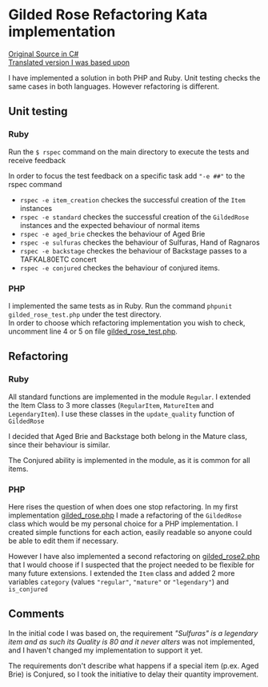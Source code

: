<html lang="en">
  <head>
    <meta charset="utf-8">
    <meta http-equiv="X-UA-Compatible" content="IE=edge">
    <meta name="viewport" content="width=device-width, initial-scale=1">
  </head>
  <body>
  	<h1>Gilded Rose Refactoring Kata implementation</h1>
	<div><a href="https://github.com/NotMyself/GildedRose" target="_blank">Original Source in C#</a></div>
	<div><a href="https://github.com/emilybache/GildedRose-Refactoring-Kata" target="_blank/">Translated version I was based upon</a></div>
	<p>
		I have implemented a solution in both PHP and Ruby. Unit testing checks the same cases in both languages. However refactoring is different. 
	</p>
	<h2>Unit testing</h2>
	<h3>Ruby</h3>
	<p>
		Run the <code>$ rspec</code> command on the main directory to execute the tests and receive feedback
	</p>
	<p>
		In order to focus the test feedback on a specific task add <code>"-e ##"</code> to the rspec command
		<ul>
			<li><code>rspec -e item_creation</code> checkes the successful creation of the <code>Item</code> instances</li>
			<li><code>rspec -e standard</code> checkes the successful creation of the <code>GildedRose</code> instances and the expected behaviour of normal items</li>
			<li><code>rspec -e aged_brie</code> checkes the behaviour of Aged Brie</li>
			<li><code>rspec -e sulfuras</code> checkes the behaviour of Sulfuras, Hand of Ragnaros</li>
			<li><code>rspec -e backstage</code> checkes the behaviour of Backstage passes to a TAFKAL80ETC concert</li>
			<li><code>rspec -e conjured</code> checkes the behaviour of conjured items. </li>
		</ul>
	</p>
	<h3>PHP</h3>
	<p>
		I implemented the same tests as in Ruby. Run the command <code>phpunit gilded_rose_test.php</code> under the test directory. <br/>
		In order to choose which refactoring implementation you wish to check, uncomment line 4 or 5 on file <a href="https://github.com/irinikp/GildedRose-Refactoring-Kata/php/test/gilded_rose_test.php">gilded_rose_test.php</a>. 
	</p>
	<h2>Refactoring</h2>
	<h3>Ruby</h2>
	<p>
		All standard functions are implemented in the module <code>Regular</code>. I extended the Item Class to 3 more classes (<code>RegularItem</code>, <code>MatureItem</code> and <code>LegendaryItem</code>). I use these classes in the <code>update_quality</code> function of <code>GildedRose</code>
	</p>
	<p>
		I decided that Aged Brie and Backstage both belong in the Mature class, since their behaviour is similar. 
	</p>
	<p>
		The Conjured ability is implemented in the module, as it is common for all items. 
	</p>
	<h3>PHP</h2>
	<p>
		Here rises the question of when does one stop refactoring. In my first implementation <a href="https://github.com/irinikp/GildedRose-Refactoring-Kata/php/src/gilded_rose.php">gilded_rose.php</a> I made a refactoring of the <code>GildedRose</code> class which would be my personal choice for a PHP implementation. I created simple functions for each action, easily readable so anyone could be able to edit them if necessary. 
	</p>
	<p>
	However I have also implemented a second refactoring on <a href="https://github.com/irinikp/GildedRose-Refactoring-Kata/php/src/gilded_rose2.php">gilded_rose2.php</a> that I would choose if I suspected that the project needed to be flexible for many future extensions. I extended the <code>Item</code> class and added 2 more variables <code>category</code> (values <code>"regular"</code>, <code>"mature"</code> or <code>"legendary"</code>) and <code>is_conjured</code> 
	</p>
	<h2>Comments</h2>
	<p>
		In the initial code I was based on, the requirement <i>"Sulfuras" is a legendary item and as such its Quality is 80 and it never alters</i> was not implemented, and I haven't changed my implementation to support it yet. 
	</p>
	<p>
		The requirements don't describe what happens if a special item (p.ex. Aged Brie) is Conjured, so I took the initiative to delay their quantity improvement. 
	</p>
  </body>
</html>
